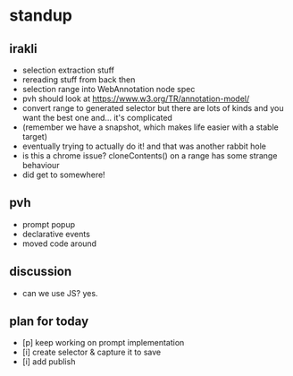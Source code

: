 # standup

## irakli
 - selection extraction stuff
 - rereading stuff from back then
 - selection range into WebAnnotation node spec
 - pvh should look at https://www.w3.org/TR/annotation-model/
 - convert range to generated selector but there are lots of kinds and you want the best one and... it's complicated
 - (remember we have a snapshot, which makes life easier with a stable target)
 - eventually trying to actually do it! and that was another rabbit hole
 - is this a chrome issue? cloneContents() on a range has some strange behaviour
 - did get to somewhere!

## pvh
 - prompt popup
 - declarative events
 - moved code around
  
## discussion
 - can we use JS? yes.

## plan for today

 - [p] keep working on prompt implementation
 - [i] create selector & capture it to save
 - [i] add publish
